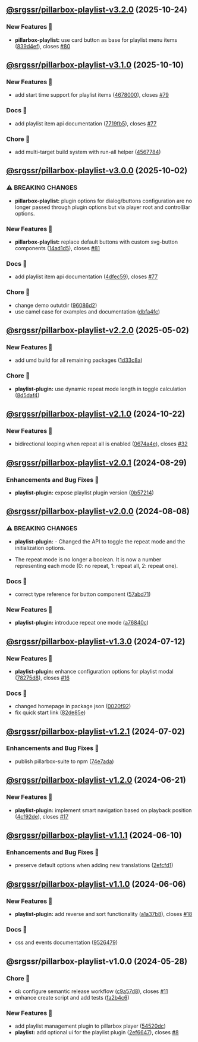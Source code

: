 ## [@srgssr/pillarbox-playlist-v3.2.0](https://github.com/SRGSSR/pillarbox-web-suite/compare/@srgssr/pillarbox-playlist-v3.1.0...@srgssr/pillarbox-playlist-v3.2.0) (2025-10-24)


### New Features 🚀

* **pillarbox-playlist:** use card button as base for playlist menu items ([839d4ef](https://github.com/SRGSSR/pillarbox-web-suite/commit/839d4ef74736021ec4df967611f17cc3dd6ec677)), closes [#80](https://github.com/SRGSSR/pillarbox-web-suite/issues/80)

## [@srgssr/pillarbox-playlist-v3.1.0](https://github.com/SRGSSR/pillarbox-web-suite/compare/@srgssr/pillarbox-playlist-v3.0.0...@srgssr/pillarbox-playlist-v3.1.0) (2025-10-10)


### New Features 🚀

* add start time support for playlist items ([4678000](https://github.com/SRGSSR/pillarbox-web-suite/commit/46780001716e02e93be51ff5ca950ba66ab5dd19)), closes [#79](https://github.com/SRGSSR/pillarbox-web-suite/issues/79)


### Docs 📖

* add playlist item api documentation ([7719fb5](https://github.com/SRGSSR/pillarbox-web-suite/commit/7719fb567f60d99d0b86a1fe7f7abe0e8be086f7)), closes [#77](https://github.com/SRGSSR/pillarbox-web-suite/issues/77)


### Chore 🧹

* add multi-target build system with run-all helper ([4567784](https://github.com/SRGSSR/pillarbox-web-suite/commit/45677845a9bce365f5b56c19e68f53baae303afe))

## [@srgssr/pillarbox-playlist-v3.0.0](https://github.com/SRGSSR/pillarbox-web-suite/compare/@srgssr/pillarbox-playlist-v2.2.0...@srgssr/pillarbox-playlist-v3.0.0) (2025-10-02)


### ⚠ BREAKING CHANGES

* **pillarbox-playlist:** plugin options for dialog/buttons configuration are no longer
passed through plugin options but via player root and controlBar options.

### New Features 🚀

* **pillarbox-playlist:** replace default buttons with custom svg-button components ([14ad1d5](https://github.com/SRGSSR/pillarbox-web-suite/commit/14ad1d5252c2961dfb0d75718fa460b2f1d8c534)), closes [#81](https://github.com/SRGSSR/pillarbox-web-suite/issues/81)


### Docs 📖

* add playlist item api documentation ([4dfec59](https://github.com/SRGSSR/pillarbox-web-suite/commit/4dfec59d5927c7ea3af82d89e72af17177d0f446)), closes [#77](https://github.com/SRGSSR/pillarbox-web-suite/issues/77)


### Chore 🧹

* change demo oututdir ([96086d2](https://github.com/SRGSSR/pillarbox-web-suite/commit/96086d2e484833280004b3bacf713823482722a3))
* use camel case for examples and documentation ([dbfa4fc](https://github.com/SRGSSR/pillarbox-web-suite/commit/dbfa4fc146b6037b8c761ca72dd9bad2e2ac9af1))

## [@srgssr/pillarbox-playlist-v2.2.0](https://github.com/SRGSSR/pillarbox-web-suite/compare/@srgssr/pillarbox-playlist-v2.1.0...@srgssr/pillarbox-playlist-v2.2.0) (2025-05-02)


### New Features 🚀

* add umd build for all remaining packages ([1d33c8a](https://github.com/SRGSSR/pillarbox-web-suite/commit/1d33c8a40d4a79a80aecaf8d7244cea334b83f9f))


### Chore 🧹

* **playlist-plugin:** use dynamic repeat mode length in toggle calculation ([8d5daf4](https://github.com/SRGSSR/pillarbox-web-suite/commit/8d5daf40dcdbec971118f4506eb5676bc390b892))

## [@srgssr/pillarbox-playlist-v2.1.0](https://github.com/SRGSSR/pillarbox-web-suite/compare/@srgssr/pillarbox-playlist-v2.0.1...@srgssr/pillarbox-playlist-v2.1.0) (2024-10-22)


### New Features 🚀

* bidirectional looping when repeat all is enabled ([0674a4e](https://github.com/SRGSSR/pillarbox-web-suite/commit/0674a4ef66fa6b5995d0766966ed932c3ffa8db7)), closes [#32](https://github.com/SRGSSR/pillarbox-web-suite/issues/32)

## [@srgssr/pillarbox-playlist-v2.0.1](https://github.com/SRGSSR/pillarbox-web-suite/compare/@srgssr/pillarbox-playlist-v2.0.0...@srgssr/pillarbox-playlist-v2.0.1) (2024-08-29)


### Enhancements and Bug Fixes 🐛

* **playlist-plugin:** expose playlist plugin version ([0b57214](https://github.com/SRGSSR/pillarbox-web-suite/commit/0b57214e4432525350c6e50701504d6c5d0207e6))

## [@srgssr/pillarbox-playlist-v2.0.0](https://github.com/SRGSSR/pillarbox-web-suite/compare/@srgssr/pillarbox-playlist-v1.3.0...@srgssr/pillarbox-playlist-v2.0.0) (2024-08-08)


### ⚠ BREAKING CHANGES

* **playlist-plugin:** - Changed the API to toggle the repeat mode and the initialization options.
- The repeat mode is no longer a boolean. It is now a number representing each mode (0: no repeat,
  1: repeat all, 2: repeat one).

### Docs 📖

* correct type reference for button component ([57abd71](https://github.com/SRGSSR/pillarbox-web-suite/commit/57abd7169018e07b70f4ba06e1f81d68b3d93e7c))


### New Features 🚀

* **playlist-plugin:** introduce repeat one mode ([a76840c](https://github.com/SRGSSR/pillarbox-web-suite/commit/a76840c671d9cbfab579a97513968d3b0cc0cb33))

## [@srgssr/pillarbox-playlist-v1.3.0](https://github.com/SRGSSR/pillarbox-web-suite/compare/@srgssr/pillarbox-playlist-v1.2.1...@srgssr/pillarbox-playlist-v1.3.0) (2024-07-12)


### New Features 🚀

* **playlist-plugin:** enhance configuration options for playlist modal ([78275d8](https://github.com/SRGSSR/pillarbox-web-suite/commit/78275d8e7cbf1bc10171dca2d0ffe64efaab2734)), closes [#16](https://github.com/SRGSSR/pillarbox-web-suite/issues/16)


### Docs 📖

* changed homepage in package json ([0020f92](https://github.com/SRGSSR/pillarbox-web-suite/commit/0020f92f5db6d4f0b0439e6dfa4e9ef93c3d14d5))
* fix quick start link ([82de85e](https://github.com/SRGSSR/pillarbox-web-suite/commit/82de85e6b37a072d9c8f1b836e89a9b947fd1c80))

## [@srgssr/pillarbox-playlist-v1.2.1](https://github.com/SRGSSR/pillarbox-web-suite/compare/@srgssr/pillarbox-playlist-v1.2.0...@srgssr/pillarbox-playlist-v1.2.1) (2024-07-02)


### Enhancements and Bug Fixes 🐛

* publish pillarbox-suite to npm ([74e7ada](https://github.com/SRGSSR/pillarbox-web-suite/commit/74e7ada804bfe7a76b0972af859f57ebd2dc1270))

## [@srgssr/pillarbox-playlist-v1.2.0](https://github.com/SRGSSR/pillarbox-web-suite/compare/@srgssr/pillarbox-playlist-v1.1.1...@srgssr/pillarbox-playlist-v1.2.0) (2024-06-21)


### New Features 🚀

* **playlist-plugin:** implement smart navigation based on playback position ([4cf92de](https://github.com/SRGSSR/pillarbox-web-suite/commit/4cf92decd4d8810ee55be183902686083115ce69)), closes [#17](https://github.com/SRGSSR/pillarbox-web-suite/issues/17)

## [@srgssr/pillarbox-playlist-v1.1.1](https://github.com/SRGSSR/pillarbox-web-suite/compare/@srgssr/pillarbox-playlist-v1.1.0...@srgssr/pillarbox-playlist-v1.1.1) (2024-06-10)


### Enhancements and Bug Fixes 🐛

* preserve default options when adding new translations ([2efcfd1](https://github.com/SRGSSR/pillarbox-web-suite/commit/2efcfd1dbbe82f12f9f6beae65148e89e8597eae))

## [@srgssr/pillarbox-playlist-v1.1.0](https://github.com/SRGSSR/pillarbox-web-suite/compare/@srgssr/pillarbox-playlist-v1.0.0...@srgssr/pillarbox-playlist-v1.1.0) (2024-06-06)


### New Features 🚀

* **playlist-plugin:** add reverse and sort functionality ([a1a37b8](https://github.com/SRGSSR/pillarbox-web-suite/commit/a1a37b82ab0b2eaac6549206da3d04fffe7c3b8f)), closes [#18](https://github.com/SRGSSR/pillarbox-web-suite/issues/18)


### Docs 📖

* css and events documentation ([9526479](https://github.com/SRGSSR/pillarbox-web-suite/commit/9526479dfe3a8e6f21066be35db037fd1e971377))

## @srgssr/pillarbox-playlist-v1.0.0 (2024-05-28)


### Chore 🧹

* **ci:** configure semantic release workflow ([c9a57d8](https://github.com/SRGSSR/pillarbox-web-suite/commit/c9a57d83d04e9b80560cb080a2d5135959237d94)), closes [#11](https://github.com/SRGSSR/pillarbox-web-suite/issues/11)
* enhance create script and add tests ([fa2b4c6](https://github.com/SRGSSR/pillarbox-web-suite/commit/fa2b4c6392655506875efdd0bf48f85e723ed555))


### New Features 🚀

* add playlist management plugin to pillarbox player ([54520dc](https://github.com/SRGSSR/pillarbox-web-suite/commit/54520dc587384b1fb6e893006b799e1db728f3af))
* **playlist:** add optional ui for the playlist plugin ([2ef6647](https://github.com/SRGSSR/pillarbox-web-suite/commit/2ef6647bad14ab1d34215464191b1b1e0c63f838)), closes [#8](https://github.com/SRGSSR/pillarbox-web-suite/issues/8)
